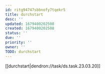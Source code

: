 ```yaml
---
id: ritg94747sbbnofy7tqekr5
title: durchstart
desc: ''
updated: 1679400202508
created: 1679400202508
status: ''
due: ''
priority: ''
owner: ''
TODO: durchstart
---
```


[[durchstart|dendron://task/ds.task.23.03.20]]